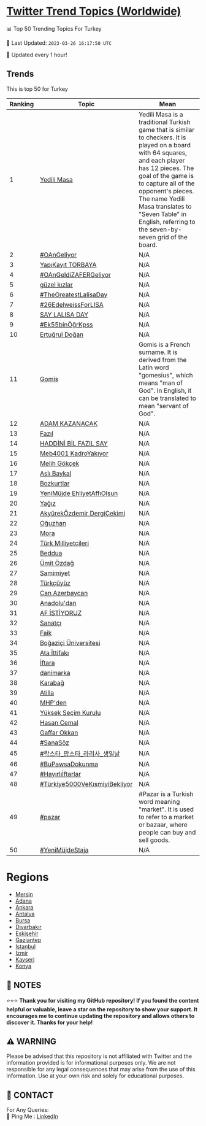 [Twitter Trend Topics (Worldwide)](https://github.com/ErcinDedeoglu/Twitter-Trend-Topics)
==========


📊 Top 50 Trending Topics For Turkey

📆 Last Updated: `2023-03-26 16:17:50 UTC`

🔧 Updated every 1 hour!


## Trends

This is top 50 for Turkey

| Ranking | Topic | Mean |
| ------- | ------------ | ------------ |
| 1 | [Yedili Masa](http://twitter.com/search?q=Yedili+Masa) | Yedili Masa is a traditional Turkish game that is similar to checkers. It is played on a board with 64 squares, and each player has 12 pieces. The goal of the game is to capture all of the opponent's pieces. The name Yedili Masa translates to "Seven Table" in English, referring to the seven-by-seven grid of the board. |
| 2 | [#OAnGeliyor](http://twitter.com/search?q=%23OAnGeliyor) | N/A |
| 3 | [YapıKayıt TORBAYA](http://twitter.com/search?q=Yap%c4%b1Kay%c4%b1t+TORBAYA) | N/A |
| 4 | [#OAnGeldiZAFERGeliyor](http://twitter.com/search?q=%23OAnGeldiZAFERGeliyor) | N/A |
| 5 | [güzel kızlar](http://twitter.com/search?q=g%c3%bczel+k%c4%b1zlar) | N/A |
| 6 | [#TheGreatestLalisaDay](http://twitter.com/search?q=%23TheGreatestLalisaDay) | N/A |
| 7 | [#26EdelweissForLISA](http://twitter.com/search?q=%2326EdelweissForLISA) | N/A |
| 8 | [SAY LALISA DAY](http://twitter.com/search?q=SAY+LALISA+DAY) | N/A |
| 9 | [#Ek55binÖğrKpss](http://twitter.com/search?q=%23Ek55bin%c3%96%c4%9frKpss) | N/A |
| 10 | [Ertuğrul Doğan](http://twitter.com/search?q=Ertu%c4%9frul+Do%c4%9fan) | N/A |
| 11 | [Gomis](http://twitter.com/search?q=Gomis) | Gomis is a French surname. It is derived from the Latin word "gomesius", which means "man of God". In English, it can be translated to mean "servant of God". |
| 12 | [ADAM KAZANACAK](http://twitter.com/search?q=ADAM+KAZANACAK) | N/A |
| 13 | [Fazıl](http://twitter.com/search?q=Faz%c4%b1l) | N/A |
| 14 | [HADDİNİ BİL FAZIL SAY](http://twitter.com/search?q=HADD%c4%b0N%c4%b0+B%c4%b0L+FAZIL+SAY) | N/A |
| 15 | [Meb4001 KadroYakıyor](http://twitter.com/search?q=Meb4001+KadroYak%c4%b1yor) | N/A |
| 16 | [Melih Gökçek](http://twitter.com/search?q=Melih+G%c3%b6k%c3%a7ek) | N/A |
| 17 | [Aslı Baykal](http://twitter.com/search?q=Asl%c4%b1+Baykal) | N/A |
| 18 | [Bozkurtlar](http://twitter.com/search?q=Bozkurtlar) | N/A |
| 19 | [YeniMüjde EhliyetAffıOlsun](http://twitter.com/search?q=YeniM%c3%bcjde+EhliyetAff%c4%b1Olsun) | N/A |
| 20 | [Yağız](http://twitter.com/search?q=Ya%c4%9f%c4%b1z) | N/A |
| 21 | [AkyürekÖzdemir DergiÇekimi](http://twitter.com/search?q=Aky%c3%bcrek%c3%96zdemir+Dergi%c3%87ekimi) | N/A |
| 22 | [Oğuzhan](http://twitter.com/search?q=O%c4%9fuzhan) | N/A |
| 23 | [Mora](http://twitter.com/search?q=Mora) | N/A |
| 24 | [Türk Milliyetçileri](http://twitter.com/search?q=T%c3%bcrk+Milliyet%c3%a7ileri) | N/A |
| 25 | [Beddua](http://twitter.com/search?q=Beddua) | N/A |
| 26 | [Ümit Özdağ](http://twitter.com/search?q=%c3%9cmit+%c3%96zda%c4%9f) | N/A |
| 27 | [Samimiyet](http://twitter.com/search?q=Samimiyet) | N/A |
| 28 | [Türkçüyüz](http://twitter.com/search?q=T%c3%bcrk%c3%a7%c3%bcy%c3%bcz) | N/A |
| 29 | [Can Azerbaycan](http://twitter.com/search?q=Can+Azerbaycan) | N/A |
| 30 | [Anadolu'dan](http://twitter.com/search?q=Anadolu%27dan) | N/A |
| 31 | [AF İSTİYORUZ](http://twitter.com/search?q=AF+%c4%b0ST%c4%b0YORUZ) | N/A |
| 32 | [Sanatçı](http://twitter.com/search?q=Sanat%c3%a7%c4%b1) | N/A |
| 33 | [Faik](http://twitter.com/search?q=Faik) | N/A |
| 34 | [Boğaziçi Üniversitesi](http://twitter.com/search?q=Bo%c4%9fazi%c3%a7i+%c3%9cniversitesi) | N/A |
| 35 | [Ata İttifakı](http://twitter.com/search?q=Ata+%c4%b0ttifak%c4%b1) | N/A |
| 36 | [İftara](http://twitter.com/search?q=%c4%b0ftara) | N/A |
| 37 | [danimarka](http://twitter.com/search?q=danimarka) | N/A |
| 38 | [Karabağ](http://twitter.com/search?q=Karaba%c4%9f) | N/A |
| 39 | [Atilla](http://twitter.com/search?q=Atilla) | N/A |
| 40 | [MHP'den](http://twitter.com/search?q=MHP%27den) | N/A |
| 41 | [Yüksek Seçim Kurulu](http://twitter.com/search?q=Y%c3%bcksek+Se%c3%a7im+Kurulu) | N/A |
| 42 | [Hasan Cemal](http://twitter.com/search?q=Hasan+Cemal) | N/A |
| 43 | [Gaffar Okkan](http://twitter.com/search?q=Gaffar+Okkan) | N/A |
| 44 | [#SanaSöz](http://twitter.com/search?q=%23SanaS%c3%b6z) | N/A |
| 45 | [#락스타_팝스타_라리사_생일날](http://twitter.com/search?q=%23%eb%9d%bd%ec%8a%a4%ed%83%80_%ed%8c%9d%ec%8a%a4%ed%83%80_%eb%9d%bc%eb%a6%ac%ec%82%ac_%ec%83%9d%ec%9d%bc%eb%82%a0) | N/A |
| 46 | [#BuPawsaDokunma](http://twitter.com/search?q=%23BuPawsaDokunma) | N/A |
| 47 | [#Hayırlıİftarlar](http://twitter.com/search?q=%23Hay%c4%b1rl%c4%b1%c4%b0ftarlar) | N/A |
| 48 | [#Türkiye5000VeKısmiyiBekliyor](http://twitter.com/search?q=%23T%c3%bcrkiye5000VeK%c4%b1smiyiBekliyor) | N/A |
| 49 | [#pazar](http://twitter.com/search?q=%23pazar) | #Pazar is a Turkish word meaning "market". It is used to refer to a market or bazaar, where people can buy and sell goods. |
| 50 | [#YeniMüjdeStaja](http://twitter.com/search?q=%23YeniM%c3%bcjdeStaja) | N/A |



# Regions

* [Mersin](</Turkey/Mersin.md>)
* [Adana](</Turkey/Adana.md>)
* [Ankara](</Turkey/Ankara.md>)
* [Antalya](</Turkey/Antalya.md>)
* [Bursa](</Turkey/Bursa.md>)
* [Diyarbakır](</Turkey/Diyarbakır.md>)
* [Eskişehir](</Turkey/Eskişehir.md>)
* [Gaziantep](</Turkey/Gaziantep.md>)
* [Istanbul](</Turkey/Istanbul.md>)
* [Izmir](</Turkey/Izmir.md>)
* [Kayseri](</Turkey/Kayseri.md>)
* [Konya](</Turkey/Konya.md>)



## 📝 NOTES

⭐⭐⭐ **Thank you for visiting my GitHub repository! If you found the content helpful or valuable, leave a star on the repository to show your support. It encourages me to continue updating the repository and allows others to discover it. Thanks for your help!**


## ⚠️ WARNING

Please be advised that this repository is not affiliated with Twitter and the information provided is for informational purposes only. We are not responsible for any legal consequences that may arise from the use of this information. Use at your own risk and solely for educational purposes.


## 📨 CONTACT

 For Any Queries:  
            🏓 Ping Me : [LinkedIn](https://www.linkedin.com/in/ercindedeoglu/)
